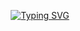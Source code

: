 <!---------- Typing SVG ---------->
<p align="center">
    <a href="https://avatars.githubusercontent.com/u/85664936?v=4">
        <img
            src="https://readme-typing-svg.herokuapp.com?size=31&width=1000&lines=Welcome+To+Abuser+BOT+codded+by+Abuser..."
            alt="Typing SVG"
        />
    </a>
</p>
